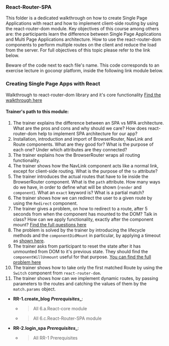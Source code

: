 ### React-Router-SPA

This folder is a dedicated walkthrough on how to create Single Page Applications with react and how to implement client-side routing by using the react-router-dom module. Key objectives of this course among others are: the participants learn the difference between Single Page Applications and Multi Page Applications architecture. How to use the react-router-dom components to perform multiple routes on the client and reduce the load from the server. For full objectives of this topic please refer to the link below.

Beware of the code next to each file's name. This code corresponds to an exercise lecture in goconqr
platform, inside the following link module below.

### Creating Single Page Apps with React

Walkthrough to react-router-dom library and it's core functionality [Find the walkthrough here](https://www.goconqr.com/c/74394/course_modules/113491-course-s-objectives?)

#### Trainer's path to this module:

1. The trainer explains the difference between an SPA vs MPA architecture. What are the pros and cons and why should we care? How does react-router-dom help to implement SPA architecture for our app?
2. Installation, introduction and import of BrowserRouter, NavLink and Route components. What are they good for? What is the purpose of each one? Under which attributes are they connected?
3. The trainer explains how the BrowserRouter wraps all routing functionality.
4. The trainer shows how the NavLink component acts like a normal link, except for client-side routing. What is the purpose of the `to` attribute?
5. The trainer introduces the actual routes that have to lie inside the BrowserRouter component. What is the `path` attribute. How many ways do we have, in order to define what will be shown (`render` and `component`). What an `exact` keyword is? What is a partial match?
6. The trainer shows how we can redirect the user to a given route by using the `Redirect` component.
7. The trainer gives a problem, on how to redirect to a route, after 5 seconds from when the component has mounted to the DOM? Talk in class? How can we apply functionality, exactly after the component mount?
[Find the full questions here](https://www.goconqr.com/c/74455/course_modules/113598-redirecting-after-5-seconds-problem-?=)
8. The problem is solved by the trainer by introducing the lifecycle methods and the `componentDidMount` in particular, by applying a timeout as [shown here](https://www.goconqr.com/c/74455/course_modules/113601-redirect-after-5-seconds-solution?).
9. The trainer asks from participant to reset the state after it has unmounted from DOM to it's previous state. They should find the `componentWillUnmount` useful for that purpose.
[You can find the full problem here](https://www.goconqr.com/c/74455/course_modules/113604-reset-the-state-after-unmount?=)
10. The trainer shows how to take only the first matched Route by using the `Switch` component from `react-router-dom`.
11. The trainer shows how can we implement dynamic routes, by passing parameters to the routes and catching the values of them by the `match.params` object.
* **RR-1.create_blog** **_Prerequisites__**:
  * >All 6.a.React-core module
  * >All 6.c.React-Router-SPA module
* **RR-2.login_spa** **_Prerequisites__**:
  * >All RR-1 Prerequisites
